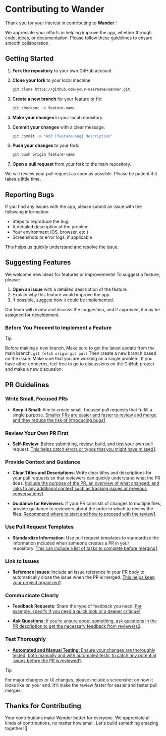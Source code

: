 # Contributing to Wander

Thank you for your interest in contributing to **Wander** !

We appreciate your efforts in helping improve the app, whether through code, ideas, or documentation. Please follow these guidelines to ensure smooth collaboration.

## Getting Started

1. **Fork the repository** to your own GitHub account.

2. **Clone your fork** to your local machine:

   ```bash
   git clone https://github.com/your-username/wander.git
    ```

3. **Create a new branch** for your feature or fix:

    ```bash
    git checkout -b feature-name
    ```

4. **Make your changes** in your local repository.

5. **Commit your changes** with a clear message:

    ```bash
    git commit -m "Add [feature/bug] description"
    ```

6. **Push your changes** to your fork:

    ```bash
    git push origin feature-name
    ```

7. **Open a pull request** from your fork to the main repository.

We will review your pull request as soon as possible. Please be patient if it takes a little time.

## Reporting Bugs

If you find any issues with the app, please submit an issue with the following information:

- Steps to reproduce the bug
- A detailed description of the problem
- Your environment (OS, browser, etc.)
- Screenshots or error logs, if applicable

This helps us quickly understand and resolve the issue.

## Suggesting Features

We welcome new ideas for features or improvements! To suggest a feature, please:

1. **Open an issue** with a detailed description of the feature.
2. Explain why this feature would improve the app.
3. If possible, suggest how it could be implemented.

Our team will review and discuss the suggestion, and if approved, it may be assigned for development.

### Before You Proceed to Implement a Feature

> [!TIP]
> Before making a new branch, Make sure to get the latest update from the main branch.
> `git fetch origin`
> `git pull`
> Then create a new branch based on the issue.
> Make sure that you are working on a single problem.
> If you have other concerns, feel free to go to discussions on the GitHub project and make a new discussion.

## PR Guidelines

### Write Small, Focused PRs

- **Keep it Small**: Aim to create small, focused pull requests that fulfill a single purpose. [Smaller PRs are easier and faster to review and merge, and they reduce the risk of introducing bugs1](https://docs.github.com/en/pull-requests/collaborating-with-pull-requests/getting-started/best-practices-for-pull-requests).

### Review Your Own PR First

- **Self-Review**: Before submitting, review, build, and test your own pull request. [This helps catch errors or typos that you might have missed1](https://docs.github.com/en/pull-requests/collaborating-with-pull-requests/getting-started/best-practices-for-pull-requests).

### Provide Context and Guidance

- **Clear Titles and Descriptions**: Write clear titles and descriptions for your pull requests so that reviewers can quickly understand what the PR does. [Include the purpose of the PR, an overview of what changed, and links to any additional context such as tracking issues or previous conversations1](https://docs.github.com/en/pull-requests/collaborating-with-pull-requests/getting-started/best-practices-for-pull-requests).

- **Guidance for Reviewers**: If your PR consists of changes to multiple files, provide guidance to reviewers about the order in which to review the files. [Recommend where to start and how to proceed with the review1](https://docs.github.com/en/pull-requests/collaborating-with-pull-requests/getting-started/best-practices-for-pull-requests).

### Use Pull Request Templates

- **Standardize Information**: Use pull request templates to standardize the information included when someone creates a PR in your repository. [This can include a list of tasks to complete before merging1](https://docs.github.com/en/pull-requests/collaborating-with-pull-requests/getting-started/best-practices-for-pull-requests).

### Link to Issues

- **Reference Issues**: Include an issue reference in your PR body to automatically close the issue when the PR is merged. [This helps keep your project organized1](https://docs.github.com/en/pull-requests/collaborating-with-pull-requests/getting-started/best-practices-for-pull-requests).

### Communicate Clearly

- **Feedback Requests**: Share the type of feedback you need. [For example, specify if you need a quick look or a deeper critique1](https://docs.github.com/en/pull-requests/collaborating-with-pull-requests/getting-started/best-practices-for-pull-requests).

- [**Ask Questions**: If you’re unsure about something, ask questions in the PR description to get the necessary feedback from reviewers2](https://github.blog/developer-skills/github/how-to-write-the-perfect-pull-request/).

### Test Thoroughly

- [**Automated and Manual Testing**: Ensure your changes are thoroughly tested, both manually and with automated tests, to catch any potential issues before the PR is reviewed1](https://docs.github.com/en/pull-requests/collaborating-with-pull-requests/getting-started/best-practices-for-pull-requests).

> [!TIP]
> For major changes or UI changes, please include a screenshot on how it looks like on your end.
> It'll make the review faster for easier and faster pull merges.

## Thanks for Contributing

Your contributions make Wander better for everyone. We appreciate all kinds of contributions, no matter how small. Let's build something amazing together! 🚀
